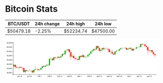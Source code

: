 # Bitcoin Stats

BTC/USDT|24h change|24h high|24h low|
|---|---|---|---|
|$50479.18|-2.25%|$52234.74|$47500.00|

<img src="./chart.svg">
